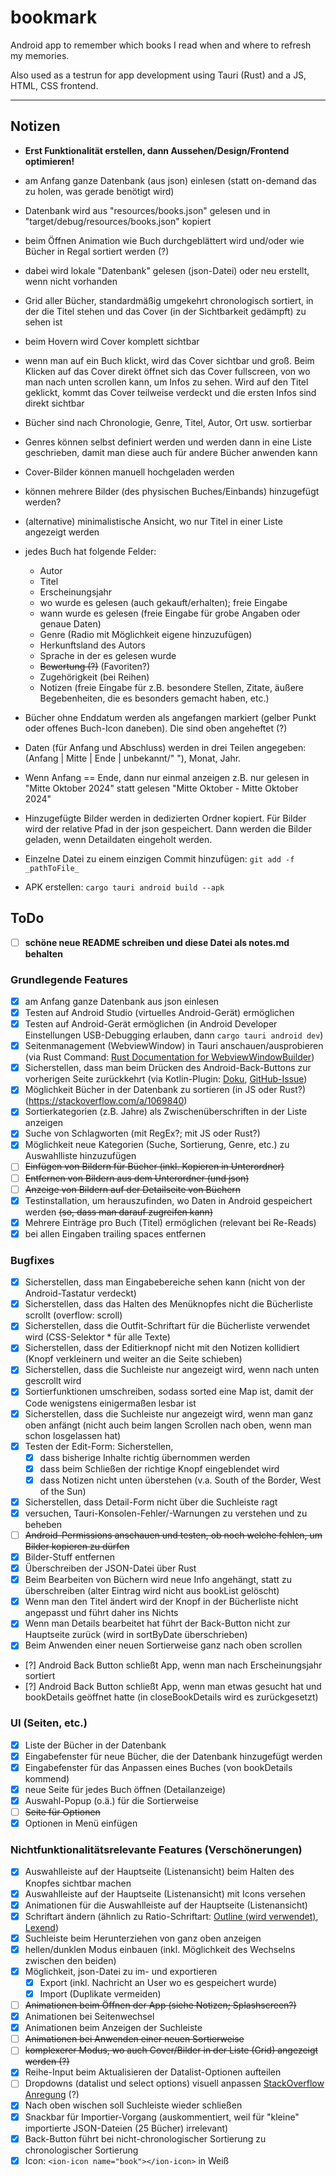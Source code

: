 # bookmark

Android app to remember which books I read when and where to refresh my memories.

Also used as a testrun for app development using Tauri (Rust) and a JS, HTML, CSS frontend.

---

## Notizen

- **Erst Funktionalität erstellen, dann Aussehen/Design/Frontend optimieren!**

- am Anfang ganze Datenbank (aus json) einlesen (statt on-demand das zu holen, was gerade benötigt wird)

- Datenbank wird aus "resources/books.json" gelesen und in "target/debug/resources/books.json" kopiert

- beim Öffnen Animation wie Buch durchgeblättert wird und/oder wie Bücher in Regal sortiert werden (?)
- dabei wird lokale "Datenbank" gelesen (json-Datei) oder neu erstellt, wenn nicht vorhanden
- Grid aller Bücher, standardmäßig umgekehrt chronologisch sortiert, in der die Titel stehen und das Cover (in der Sichtbarkeit gedämpft) zu sehen ist
- beim Hovern wird Cover komplett sichtbar
- wenn man auf ein Buch klickt, wird das Cover sichtbar und groß. Beim Klicken auf das Cover direkt öffnet sich das Cover fullscreen, von wo man nach unten scrollen kann, um Infos zu sehen. Wird auf den Titel geklickt, kommt das Cover teilweise verdeckt und die ersten Infos sind direkt sichtbar
- Bücher sind nach Chronologie, Genre, Titel, Autor, Ort usw. sortierbar
- Genres können selbst definiert werden und werden dann in eine Liste geschrieben, damit man diese auch für andere Bücher anwenden kann
- Cover-Bilder können manuell hochgeladen werden
- können mehrere Bilder (des physischen Buches/Einbands) hinzugefügt werden?
- (alternative) minimalistische Ansicht, wo nur Titel in einer Liste angezeigt werden
- jedes Buch hat folgende Felder:
  - Autor
  - Titel
  - Erscheinungsjahr
  - wo wurde es gelesen (auch gekauft/erhalten); freie Eingabe
  - wann wurde es gelesen (freie Eingabe für grobe Angaben oder genaue Daten)
  - Genre (Radio mit Möglichkeit eigene hinzuzufügen)
  - Herkunftsland des Autors
  - Sprache in der es gelesen wurde
  - ~~Bewertung (?)~~ (Favoriten?)
  - Zugehörigkeit (bei Reihen)
  - Notizen (freie Eingabe für z.B. besondere Stellen, Zitate, äußere Begebenheiten, die es besonders gemacht haben, etc.)

- Bücher ohne Enddatum werden als angefangen markiert (gelber Punkt oder offenes Buch-Icon daneben). Die sind oben angeheftet (?)
- Daten (für Anfang und Abschluss) werden in drei Teilen angegeben: (Anfang | Mitte | Ende | unbekannt/" "), Monat, Jahr.
- Wenn Anfang == Ende, dann nur einmal anzeigen z.B. nur gelesen in "Mitte Oktober 2024" statt gelesen "Mitte Oktober - Mitte Oktober 2024"

- Hinzugefügte Bilder werden in dedizierten Ordner kopiert. Für Bilder wird der relative Pfad in der json gespeichert. Dann werden die Bilder geladen, wenn Detaildaten eingeholt werden.

- Einzelne Datei zu einem einzigen Commit hinzufügen: `git add -f _pathToFile_`
- APK erstellen: `cargo tauri android build --apk`

## ToDo

- [ ] **schöne neue README schreiben und diese Datei als notes.md behalten**

### Grundlegende Features

- [x] am Anfang ganze Datenbank aus json einlesen
- [x] Testen auf Android Studio (virtuelles Android-Gerät) ermöglichen
- [x] Testen auf Android-Gerät ermöglichen (in Android Developer Einstellungen USB-Debugging erlauben, dann `cargo tauri android dev`)
- [x] Seitenmanagement (WebviewWindow) in Tauri anschauen/ausprobieren (via Rust Command: [Rust Documentation for WebviewWindowBuilder](https://docs.rs/tauri/2.2.5/tauri/webview/struct.WebviewWindowBuilder.html "current (v2), also works for Android"))
- [x] Sicherstellen, dass man beim Drücken des Android-Back-Buttons zur vorherigen Seite zurückkehrt (via Kotlin-Plugin: [Doku](https://v2.tauri.app/develop/plugins/develop-mobile/), [GitHub-Issue](https://github.com/tauri-apps/tauri/issues/8142))
- [x] Möglichkeit Bücher in der Datenbank zu sortieren (in JS oder Rust?) (<https://stackoverflow.com/a/1069840>)
- [x] Sortierkategorien (z.B. Jahre) als Zwischenüberschriften in der Liste anzeigen
- [x] Suche von Schlagworten (mit RegEx?; mit JS oder Rust?)
- [x] Möglichkeit neue Kategorien (Suche, Sortierung, Genre, etc.) zu Auswahlliste hinzuzufügen
- [ ] ~~Einfügen von Bildern für Bücher (inkl. Kopieren in Unterordner)~~
- [ ] ~~Entfernen von Bildern aus dem Unterordner (und json)~~
- [ ] ~~Anzeige von Bildern auf der Detailseite von Büchern~~
- [x] Testinstallation, um herauszufinden, wo Daten in Android gespeichert werden ~~(so, dass man darauf zugreifen kann)~~
- [x] Mehrere Einträge pro Buch (Titel) ermöglichen (relevant bei Re-Reads)
- [x] bei allen Eingaben trailing spaces entfernen

### Bugfixes

- [x] Sicherstellen, dass man Eingabebereiche sehen kann (nicht von der Android-Tastatur verdeckt)
- [x] Sicherstellen, dass das Halten des Menüknopfes nicht die Bücherliste scrollt (overflow: scroll)
- [x] Sicherstellen, dass die Outfit-Schriftart für die Bücherliste verwendet wird (CSS-Selektor * für alle Texte)
- [x] Sicherstellen, dass der Editierknopf nicht mit den Notizen kollidiert (Knopf verkleinern und weiter an die Seite schieben)
- [x] Sicherstellen, dass die Suchleiste nur angezeigt wird, wenn nach unten gescrollt wird
- [x] Sortierfunktionen umschreiben, sodass sorted eine Map ist, damit der Code wenigstens einigermaßen lesbar ist
- [x] Sicherstellen, dass die Suchleiste nur angezeigt wird, wenn man ganz oben anfängt (nicht auch beim langen Scrollen nach oben, wenn man schon losgelassen hat)
- [x] Testen der Edit-Form: Sicherstellen,
  - [x] dass bisherige Inhalte richtig übernommen werden
  - [x] dass beim Schließen der richtige Knopf eingeblendet wird
  - [x] dass Notizen nicht unten überstehen (v.a. South of the Border, West of the Sun)
- [x] Sicherstellen, dass Detail-Form nicht über die Suchleiste ragt
- [x] versuchen, Tauri-Konsolen-Fehler/-Warnungen zu verstehen und zu beheben
- [ ] ~~Android-Permissions anschauen und testen, ob noch welche fehlen, um Bilder kopieren zu dürfen~~
- [x] Bilder-Stuff entfernen
- [x] Überschreiben der JSON-Datei über Rust
- [x] Beim Bearbeiten von Büchern wird neue Info angehängt, statt zu überschreiben (alter Eintrag wird nicht aus bookList gelöscht)
- [x] Wenn man den Titel ändert wird der Knopf in der Bücherliste nicht angepasst und führt daher ins Nichts
- [x] Wenn man Details bearbeitet hat führt der Back-Button nicht zur Hauptseite zurück (wird in sortByDate überschrieben)
- [x] Beim Anwenden einer neuen Sortierweise ganz nach oben scrollen
- [?] Android Back Button schließt App, wenn man nach Erscheinungsjahr sortiert
- [?] Android Back Button schließt App, wenn man etwas gesucht hat und bookDetails geöffnet hatte (in closeBookDetails wird es zurückgesetzt)

### UI (Seiten, etc.)

- [x] Liste der Bücher in der Datenbank
- [x] Eingabefenster für neue Bücher, die der Datenbank hinzugefügt werden
- [x] Eingabefenster für das Anpassen eines Buches (von bookDetails kommend)
- [x] neue Seite für jedes Buch öffnen (Detailanzeige)
- [x] Auswahl-Popup (o.ä.) für die Sortierweise
- [ ] ~~Seite für Optionen~~
- [x] Optionen in Menü einfügen

### Nichtfunktionalitätsrelevante Features (Verschönerungen)

- [x] Auswahlleiste auf der Hauptseite (Listenansicht) beim Halten des Knopfes sichtbar machen
- [x] Auswahlleiste auf der Hauptseite (Listenansicht) mit Icons versehen
- [x] Animationen für die Auswahlleiste auf der Hauptseite (Listenansicht)
- [x] Schriftart ändern (ähnlich zu Ratio-Schriftart: [Outline (wird verwendet)](https://fonts.google.com/specimen/Outfit "Outline"), [Lexend](https://fonts.google.com/specimen/Lexend "Lexend"))
- [x] Suchleiste beim Herunterziehen von ganz oben anzeigen
- [x] hellen/dunklen Modus einbauen (inkl. Möglichkeit des Wechselns zwischen den beiden)
- [x] Möglichkeit, json-Datei zu im- und exportieren
  - [x] Export (inkl. Nachricht an User wo es gespeichert wurde)
  - [x] Import (Duplikate vermeiden)
- [ ] ~~Animationen beim Öffnen der App (siehe Notizen; Splashscreen?)~~
- [x] Animationen bei Seitenwechsel
- [x] Animationen beim Anzeigen der Suchleiste
- [ ] ~~Animationen bei Anwenden einer neuen Sortierweise~~
- [ ] ~~komplexerer Modus, wo auch Cover/Bilder in der Liste (Grid) angezeigt werden (?)~~
- [x] Reihe-Input beim Aktualisieren der Datalist-Optionen aufteilen
- [ ] Dropdowns (datalist und select options) visuell anpassen [StackOverflow Anregung](https://stackoverflow.com/questions/13693482/is-there-a-way-to-apply-a-css-style-on-html5-datalist-options "datalist styling") (?)
- [x] Nach oben wischen soll Suchleiste wieder schließen
- [x] Snackbar für Importier-Vorgang (auskommentiert, weil für "kleine" importierte JSON-Dateien (25 Bücher) irrelevant)
- [x] Back-Button führt bei nicht-chronologischer Sortierung zu chronologischer Sortierung
- [x] Icon: `<ion-icon name="book"></ion-icon>` in Weiß
